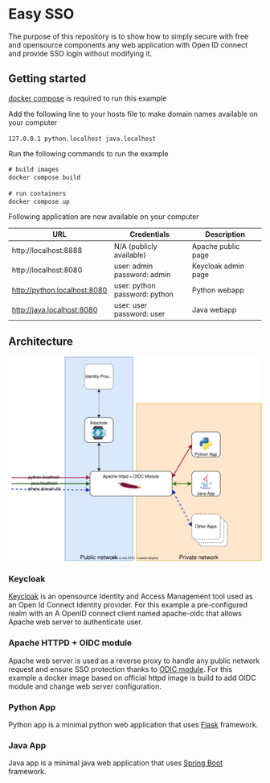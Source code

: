# Easy SSO

The purpose of this repository is to show how to simply secure with free and opensource components any web application with Open ID connect and provide SSO login without modifying it.

## Getting started
[docker compose](https://docs.docker.com/compose/) is required to run this example

Add the following line to your hosts file to make domain names available on your computer

``127.0.0.1	python.localhost java.localhost``

Run the following commands to run the example

```Shell
# build images
docker compose build

# run containers
docker compose up
```

Following application are now available on your computer 


| URL                          | Credentials                      | Description         |
|------------------------------|----------------------------------|---------------------|
| http://localhost:8888        | N/A (publicly available)         | Apache public page  |
| http://localhost:8080        | user: admin<br>password: admin   | Keycloak admin page |
| http://python.localhost:8080 | user: python<br>password: python | Python webapp       |
| http://java.localhost:8080   | user: user<br>password: user     | Java webapp         |



## Architecture

<img src="misc/easy-sso.svg" alt="easy-sso architecture diagram">

### Keycloak

[Keycloak](https://www.keycloak.org/) is an opensource Identity and Access Management tool used as an Open Id Connect Identity provider.
For this example a pre-configured realm with an A OpenID connect client named apache-oidc that allows Apache web server to authenticate user.


### Apache HTTPD + OIDC module

Apache web server is used as a reverse proxy to handle any public network request and ensure SSO protection thanks to [ODIC module](https://github.com/zmartzone/mod_auth_openidc).
For this example a docker image based on official httpd image is build to add OIDC module and change web server configuration.

### Python App

Python app is a minimal python web application that uses [Flask](https://flask.palletsprojects.com/) framework.

### Java App

Java app is a minimal java web application that uses [Spring Boot](https://spring.io/projects/spring-boot) framework.

